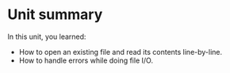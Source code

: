 # Unit summary

In this unit, you learned:

-   How to open an existing file and read its contents line-by-line.
-   How to handle errors while doing file I/O.